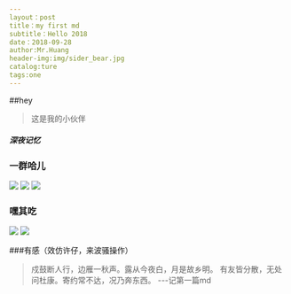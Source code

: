 ```yaml
---
layout：post
title：my first md
subtitle：Hello 2018
date：2018-09-28
author:Mr.Huang
header-img:img/sider_bear.jpg
catalog:ture
tags:one
---
```

##hey
>这是我的小伙伴
##### 深夜记忆
### 一群哈儿
![](http://phtxiwt5g.bkt.clouddn.com/1.png)
![](http://phtxiwt5g.bkt.clouddn.com/5.png)
![](http://phtxiwt5g.bkt.clouddn.com/6.png)

### 嘿其吃
![](http://phtxiwt5g.bkt.clouddn.com/3.png)
![](http://phtxiwt5g.bkt.clouddn.com/4.png)

###有感（效仿许仔，来波骚操作）
>戍鼓断人行，边雁一秋声。露从今夜白，月是故乡明。
有友皆分散，无处问杜康。寄约常不达，况乃奔东西。
                                ---记第一篇md
